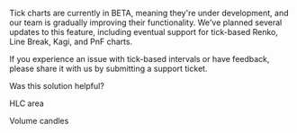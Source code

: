 Tick charts are currently in BETA, meaning they're under development, and our team is gradually improving their functionality. We've planned several updates to this feature, including eventual support for tick-based Renko, Line Break, Kagi, and PnF charts. 

If you experience an issue with tick-based intervals or have feedback, please share it with us by submitting a support ticket.

Was this solution helpful?

HLC area

Volume candles